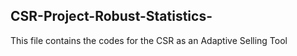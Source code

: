 ## CSR-Project-Robust-Statistics-

This file contains the codes for the CSR as an Adaptive Selling Tool
